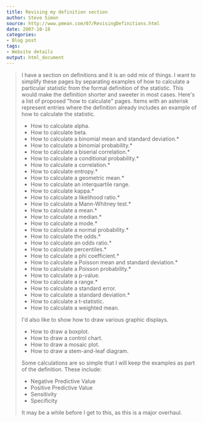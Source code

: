 ```yaml
---
title: Revising my definition section
author: Steve Simon
source: http://www.pmean.com/07/RevisingDefinitions.html
date: 2007-10-18
categories:
- Blog post
tags:
- Website details
output: html_document
---
```

> I have a section on definitions and it is an odd mix of things. I want
> to simplify these pages by separating examples of how to calculate a
> particular statistic from the formal definition of the statistic. This
> would make the definition shorter and sweeter in most cases. Here\'s a
> list of proposed \"how to calculate\" pages. Items with an asterisk
> represent entries where the definition already includes an example of
> how to calculate the statistic.
>
> -   How to calculate alpha.
> -   How to calculate beta.
> -   How to calculate a binomial mean and standard deviation.\*
> -   How to calculate a binomial probability.\*
> -   How to calculate a biserial correlation.\*
> -   How to calculate a conditional probability.\*
> -   How to calculate a correlation.\*
> -   How to calculate entropy.\*
> -   How to calculate a geometric mean.\*
> -   How to calculate an interquartile range.
> -   How to calculate kappa.\*
> -   How to calculate a likelihood ratio.\*
> -   How to calculate a Mann-Whitney test.\*
> -   How to calculate a mean.\*
> -   How to calculate a median.\*
> -   How to calculate a mode.\*
> -   How to calculate a normal probability.\*
> -   How to calculate the odds.\*
> -   How to calculate an odds ratio.\*
> -   How to calculate percentiles.\*
> -   How to calculate a phi coefficient.\*
> -   How to calculate a Poisson mean and standard deviation.\*
> -   How to calculate a Poisson probability.\*
> -   How to calculate a p-value.
> -   How to calculate a range.\*
> -   How to calculate a standard error.
> -   How to calculate a standard deviation.\*
> -   How to calculate a t-statistic.
> -   How to calculate a weighted mean.
>
> I\'d also like to show how to draw various graphic displays.
>
> -   How to draw a boxplot.
> -   How to draw a control chart.
> -   How to draw a mosaic plot.
> -   How to draw a stem-and-leaf diagram.
>
> Some calculations are so simple that I will keep the examples as part
> of the definition. These include:
>
> -   Negative Predictive Value
> -   Positive Predictive Value
> -   Sensitivity
> -   Specificity
>
> It may be a while before I get to this, as this is a major overhaul.
